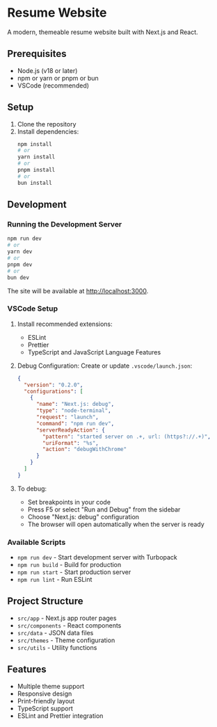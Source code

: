 # Resume Website

A modern, themeable resume website built with Next.js and React.

## Prerequisites

- Node.js (v18 or later)
- npm or yarn or pnpm or bun
- VSCode (recommended)

## Setup

1. Clone the repository
2. Install dependencies:
   ```bash
   npm install
   # or
   yarn install
   # or
   pnpm install
   # or
   bun install
   ```

## Development

### Running the Development Server

```bash
npm run dev
# or
yarn dev
# or
pnpm dev
# or
bun dev
```

The site will be available at [http://localhost:3000](http://localhost:3000).

### VSCode Setup

1. Install recommended extensions:
   - ESLint
   - Prettier
   - TypeScript and JavaScript Language Features

2. Debug Configuration:
   Create or update `.vscode/launch.json`:
   ```json
   {
     "version": "0.2.0",
     "configurations": [
       {
         "name": "Next.js: debug",
         "type": "node-terminal",
         "request": "launch",
         "command": "npm run dev",
         "serverReadyAction": {
           "pattern": "started server on .+, url: (https?://.+)",
           "uriFormat": "%s",
           "action": "debugWithChrome"
         }
       }
     ]
   }
   ```

3. To debug:
   - Set breakpoints in your code
   - Press F5 or select "Run and Debug" from the sidebar
   - Choose "Next.js: debug" configuration
   - The browser will open automatically when the server is ready

### Available Scripts

- `npm run dev` - Start development server with Turbopack
- `npm run build` - Build for production
- `npm run start` - Start production server
- `npm run lint` - Run ESLint

## Project Structure

- `src/app` - Next.js app router pages
- `src/components` - React components
- `src/data` - JSON data files
- `src/themes` - Theme configuration
- `src/utils` - Utility functions

## Features

- Multiple theme support
- Responsive design
- Print-friendly layout
- TypeScript support
- ESLint and Prettier integration